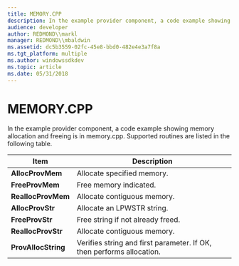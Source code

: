 ```yaml
---
title: MEMORY.CPP
description: In the example provider component, a code example showing memory allocation and freeing is in memory.cpp. Supported routines are listed in the following table.
audience: developer
author: REDMOND\\markl
manager: REDMOND\\mbaldwin
ms.assetid: dc5b3559-02fc-45e8-bbd0-482e4e3a7f8a
ms.tgt_platform: multiple
ms.author: windowssdkdev
ms.topic: article
ms.date: 05/31/2018
---
```


# MEMORY.CPP

In the example provider component, a code example showing memory allocation and freeing is in memory.cpp. Supported routines are listed in the following table.



| Item                | Description                                                           |
|---------------------|-----------------------------------------------------------------------|
| **AllocProvMem**    | Allocate specified memory.                                            |
| **FreeProvMem**     | Free memory indicated.                                                |
| **ReallocProvMem**  | Allocate contiguous memory.                                           |
| **AllocProvStr**    | Allocate an LPWSTR string.                                            |
| **FreeProvStr**     | Free string if not already freed.                                     |
| **ReallocProvStr**  | Allocate contiguous memory.                                           |
| **ProvAllocString** | Verifies string and first parameter. If OK, then performs allocation. |



 

 

 




